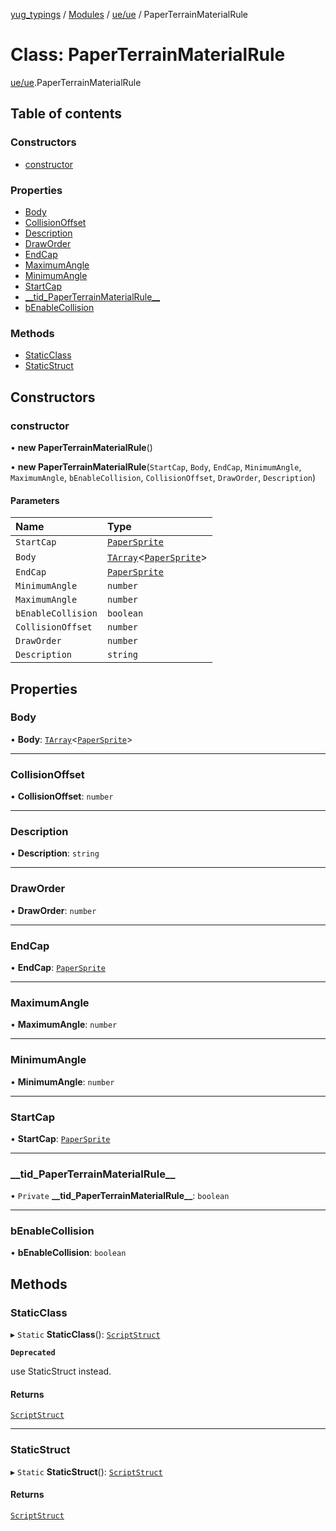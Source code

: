 [yug_typings](../README.md) / [Modules](../modules.md) / [ue/ue](../modules/ue_ue.md) / PaperTerrainMaterialRule

# Class: PaperTerrainMaterialRule

[ue/ue](../modules/ue_ue.md).PaperTerrainMaterialRule

## Table of contents

### Constructors

- [constructor](ue_ue.PaperTerrainMaterialRule.md#constructor)

### Properties

- [Body](ue_ue.PaperTerrainMaterialRule.md#body)
- [CollisionOffset](ue_ue.PaperTerrainMaterialRule.md#collisionoffset)
- [Description](ue_ue.PaperTerrainMaterialRule.md#description)
- [DrawOrder](ue_ue.PaperTerrainMaterialRule.md#draworder)
- [EndCap](ue_ue.PaperTerrainMaterialRule.md#endcap)
- [MaximumAngle](ue_ue.PaperTerrainMaterialRule.md#maximumangle)
- [MinimumAngle](ue_ue.PaperTerrainMaterialRule.md#minimumangle)
- [StartCap](ue_ue.PaperTerrainMaterialRule.md#startcap)
- [\_\_tid\_PaperTerrainMaterialRule\_\_](ue_ue.PaperTerrainMaterialRule.md#__tid_paperterrainmaterialrule__)
- [bEnableCollision](ue_ue.PaperTerrainMaterialRule.md#benablecollision)

### Methods

- [StaticClass](ue_ue.PaperTerrainMaterialRule.md#staticclass)
- [StaticStruct](ue_ue.PaperTerrainMaterialRule.md#staticstruct)

## Constructors

### constructor

• **new PaperTerrainMaterialRule**()

• **new PaperTerrainMaterialRule**(`StartCap`, `Body`, `EndCap`, `MinimumAngle`, `MaximumAngle`, `bEnableCollision`, `CollisionOffset`, `DrawOrder`, `Description`)

#### Parameters

| Name | Type |
| :------ | :------ |
| `StartCap` | [`PaperSprite`](ue_ue.PaperSprite.md) |
| `Body` | [`TArray`](../interfaces/ue_puerts.TArray.md)<[`PaperSprite`](ue_ue.PaperSprite.md)\> |
| `EndCap` | [`PaperSprite`](ue_ue.PaperSprite.md) |
| `MinimumAngle` | `number` |
| `MaximumAngle` | `number` |
| `bEnableCollision` | `boolean` |
| `CollisionOffset` | `number` |
| `DrawOrder` | `number` |
| `Description` | `string` |

## Properties

### Body

• **Body**: [`TArray`](../interfaces/ue_puerts.TArray.md)<[`PaperSprite`](ue_ue.PaperSprite.md)\>

___

### CollisionOffset

• **CollisionOffset**: `number`

___

### Description

• **Description**: `string`

___

### DrawOrder

• **DrawOrder**: `number`

___

### EndCap

• **EndCap**: [`PaperSprite`](ue_ue.PaperSprite.md)

___

### MaximumAngle

• **MaximumAngle**: `number`

___

### MinimumAngle

• **MinimumAngle**: `number`

___

### StartCap

• **StartCap**: [`PaperSprite`](ue_ue.PaperSprite.md)

___

### \_\_tid\_PaperTerrainMaterialRule\_\_

• `Private` **\_\_tid\_PaperTerrainMaterialRule\_\_**: `boolean`

___

### bEnableCollision

• **bEnableCollision**: `boolean`

## Methods

### StaticClass

▸ `Static` **StaticClass**(): [`ScriptStruct`](ue_ue.ScriptStruct.md)

**`Deprecated`**

use StaticStruct instead.

#### Returns

[`ScriptStruct`](ue_ue.ScriptStruct.md)

___

### StaticStruct

▸ `Static` **StaticStruct**(): [`ScriptStruct`](ue_ue.ScriptStruct.md)

#### Returns

[`ScriptStruct`](ue_ue.ScriptStruct.md)
